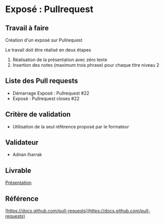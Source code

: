 # Exposé : Pullrequest


## Travail à faire

Création d'un exposé sur Pullrequest

Le travail doit être réalisé en deux étapes

1. Réalisation de la présentation avec zéro texte
2. Insertion des notes (maximum trois phrase) pour chaque titre niveau 2


## Liste des Pull requests

* Démarrage Exposé : Pullrequest #22
* Exposé : Pullrequest closes #22


## Critère de validation

*  Utilisation de la seul référence proposé par le formateur


## Validateur 

- Adnan lharrak 



## Livrable

[Présentation](https://docs.google.com/presentation/d/1CKgfOiJ6ID3vYCZfqSAIvWOt_No7gsePuuuWaDkeJ_A/edit?usp=sharing)


## Référence

[https://docs.github.com/pull-requests](https://docs.github.com/pull-requests)


